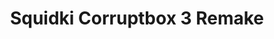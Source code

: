 ---
slug: squidki-corruptbox-3-remake
title: Squidki Corruptbox 3 Remake
description: "Squidki Corruptbox 3 Remake is an exciting online game. Play for free directly in your browser!"
icon: /images/new_mods/Sprunki Corruptbox 3 Remake.png
url: https://wowtbc.net/sprunkin/corruptbox3-sprunki-remake/index.html
previewImage: /images/new_mods/Sprunki Corruptbox 3 Remake.png
type: new mods

# SEO配置
seo:
  title: "Squidki Corruptbox 3 Remake - Play Free Online Game | Fun Browser Games"
  description: "Squidki Corruptbox 3 Remake - Play this fun online game for free in your browser. No download required!"
  ogImage: "/images/new_mods/Sprunki Corruptbox 3 Remake.png"
  keywords: "squidki-corruptbox-3-remake, online game, browser game, free game, new mods game, play online"

videoUrls:
  - https://www.youtube.com/embed/example1
  - https://www.youtube.com/embed/example2

whyPlay:
  title: "Why Play Squidki Corruptbox 3 Remake?"
  items:
    - "Immersive Gameplay: Squidki Corruptbox 3 Remake offers an engaging and immersive gaming experience that will keep you entertained for hours"
    - "Challenging Levels: Test your skills with increasingly difficult challenges and obstacles"
    - "Beautiful Graphics: Enjoy stunning visuals and smooth animations that bring the game world to life"
    - "Regular Updates: New content and features are added regularly to keep the game fresh and exciting"
    - "Free to Play: Experience all the fun without spending a penny"
    - "Community Features: Connect with other players, share strategies, and compete for high scores"
    - "Cross-Platform: Play on any device with a web browser, no downloads required"

features:
  title: "Key Features of Squidki Corruptbox 3 Remake"
  image: "/images/new_mods/Sprunki Corruptbox 3 Remake.png"
  items:
    - "Intuitive Controls: Easy to learn controls make Squidki Corruptbox 3 Remake accessible for players of all skill levels"
    - "Multiple Game Modes: Enjoy various gameplay options that provide different challenges and experiences"
    - "Character Customization: Personalize your gaming experience with unique characters and items"
    - "Achievement System: Complete special tasks to earn rewards and recognition"
    - "Leaderboards: Compete with players worldwide and see who can achieve the highest scores"

characteristics:
  title: "Game Characteristics"
  image: "/images/new_mods/Sprunki Corruptbox 3 Remake.png"
  items:
    - "Genre: New mods game with elements of strategy and skill"
    - "Difficulty: Suitable for both casual gamers and those seeking a challenge"
    - "Play Time: Quick sessions or extended gameplay, depending on your preference"
    - "Art Style: Vibrant and engaging visuals that enhance the gaming experience"
    - "Sound Design: Immersive audio that complements the gameplay perfectly"

info: "Squidki Corruptbox 3 Remake is an exciting online game that offers players a unique and engaging gaming experience. With its intuitive controls, stunning visuals, and challenging gameplay, Squidki Corruptbox 3 Remake provides hours of entertainment for players of all ages and skill levels. Whether you're looking for a quick gaming session during a break or an extended play session, Squidki Corruptbox 3 Remake delivers an immersive experience that will keep you coming back for more. The game features multiple levels of increasing difficulty, ensuring that players are constantly challenged as they progress. With regular updates adding new content and features, Squidki Corruptbox 3 Remake remains fresh and exciting, providing endless entertainment options for its growing community of players."

howToPlayIntro: "Welcome to Squidki Corruptbox 3 Remake! This guide will walk you through the basics and help you master the game. Whether you're a beginner or looking to improve your skills, these tips and instructions will enhance your gaming experience."

howToPlaySteps:
  - title: "Getting Started"
    description: "Begin your Squidki Corruptbox 3 Remake adventure by familiarizing yourself with the controls. Use your keyboard or mouse to navigate through the game interface. The tutorial will guide you through the basic mechanics and help you understand the objectives."
  - title: "Understanding the Objectives"
    description: "In Squidki Corruptbox 3 Remake, your main goal is to progress through levels by completing specific objectives. Each level presents unique challenges that require different strategies and approaches."
  - title: "Mastering the Controls"
    description: "Practice using the controls to improve your precision and reaction time. Squidki Corruptbox 3 Remake requires quick reflexes and strategic thinking to overcome obstacles and defeat opponents."
  - title: "Utilizing Power-ups"
    description: "Collect power-ups throughout the game to enhance your abilities and overcome difficult challenges. Each power-up offers unique advantages that can be crucial for success."
  - title: "Developing Strategies"
    description: "As you progress in Squidki Corruptbox 3 Remake, develop effective strategies for different scenarios. Analyze patterns, anticipate challenges, and adapt your approach to maximize your performance."

faq:
  title: "Frequently Asked Questions about Squidki Corruptbox 3 Remake"
  items:
    - question: "Is Squidki Corruptbox 3 Remake free to play?"
      answer: "Yes, Squidki Corruptbox 3 Remake is completely free to play directly in your web browser. No downloads or purchases are required to enjoy the full game experience."
    - question: "Can I play Squidki Corruptbox 3 Remake on mobile devices?"
      answer: "Yes, Squidki Corruptbox 3 Remake is optimized for both desktop and mobile play. You can enjoy the game on any device with a web browser and internet connection."
    - question: "Are there any in-game purchases?"
      answer: "While Squidki Corruptbox 3 Remake is free to play, there may be optional in-game purchases available for cosmetic items or additional features that don't affect core gameplay."
    - question: "How often is Squidki Corruptbox 3 Remake updated?"
      answer: "The developers regularly update Squidki Corruptbox 3 Remake with new content, features, and improvements based on player feedback and game performance."
    - question: "Can I play Squidki Corruptbox 3 Remake offline?"
      answer: "Currently, Squidki Corruptbox 3 Remake requires an internet connection to play as it's a browser-based online game."
    - question: "Is Squidki Corruptbox 3 Remake suitable for children?"
      answer: "Yes, Squidki Corruptbox 3 Remake is designed to be family-friendly and suitable for players of all ages."
    - question: "How do I report bugs or issues?"
      answer: "If you encounter any problems while playing Squidki Corruptbox 3 Remake, you can report them through the game's support page or contact the developers directly through their website."
    - question: "Still Have Questions?"
      answer: "If you have additional questions about Squidki Corruptbox 3 Remake that aren't covered in this FAQ, please visit our support center or contact our customer service team for assistance."
---